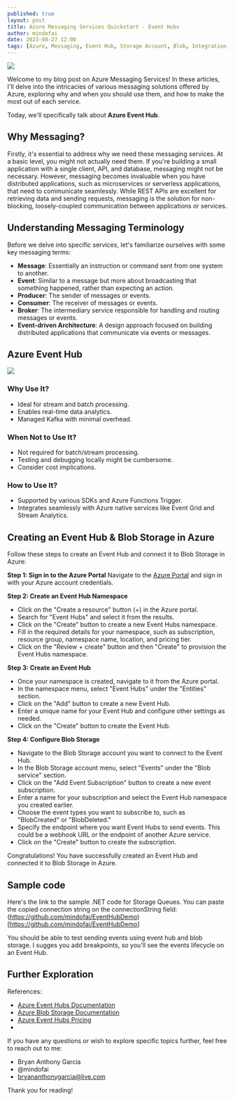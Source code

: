 ```yaml
---
published: true
layout: post
title: Azure Messaging Services Quickstart - Event Hubs
author: mindofai
date: 2023-08-27 12:00
tags: [Azure, Messaging, Event Hub, Storage Account, Blob, Integration, Events, Service Bus]
---
```


<img src="{{site.baseurl}}/EH.png"/>


Welcome to my blog post on Azure Messaging Services! In these articles, I'll delve into the intricacies of various messaging solutions offered by Azure, exploring why and when you should use them, and how to make the most out of each service.

Today, we'll specifically talk about **Azure Event Hub**.

## Why Messaging?

Firstly, it's essential to address why we need these messaging services. At a basic level, you might not actually need them. If you're building a small application with a single client, API, and database, messaging might not be necessary. However, messaging becomes invaluable when you have distributed applications, such as microservices or serverless applications, that need to communicate seamlessly. While REST APIs are excellent for retrieving data and sending requests, messaging is the solution for non-blocking, loosely-coupled communication between applications or services.

## Understanding Messaging Terminology

Before we delve into specific services, let's familiarize ourselves with some key messaging terms:

- **Message**: Essentially an instruction or command sent from one system to another.
- **Event**: Similar to a message but more about broadcasting that something happened, rather than expecting an action.
- **Producer**: The sender of messages or events.
- **Consumer**: The receiver of messages or events.
- **Broker**: The intermediary service responsible for handling and routing messages or events.
- **Event-driven Architecture**: A design approach focused on building distributed applications that communicate via events or messages.
## Azure Event Hub

<img src="{{site.baseurl}}/MS-4.png"/>

### Why Use It?

- Ideal for stream and batch processing.
- Enables real-time data analytics.
- Managed Kafka with minimal overhead.

### When Not to Use It?

- Not required for batch/stream processing.
- Testing and debugging locally might be cumbersome.
- Consider cost implications.

### How to Use It?

- Supported by various SDKs and Azure Functions Trigger.
- Integrates seamlessly with Azure native services like Event Grid and Stream Analytics.

## Creating an Event Hub & Blob Storage in Azure
Follow these steps to create an Event Hub and connect it to Blob Storage in Azure:

**Step 1: Sign in to the Azure Portal**
Navigate to the [Azure Portal](https://portal.azure.com/) and sign in with your Azure account credentials.

**Step 2: Create an Event Hub Namespace**
- Click on the "Create a resource" button (+) in the Azure portal.
- Search for "Event Hubs" and select it from the results.
- Click on the "Create" button to create a new Event Hubs namespace.
- Fill in the required details for your namespace, such as subscription, resource group, namespace name, location, and pricing tier.
- Click on the "Review + create" button and then "Create" to provision the Event Hubs namespace.

**Step 3: Create an Event Hub**
- Once your namespace is created, navigate to it from the Azure portal.
- In the namespace menu, select "Event Hubs" under the "Entities" section.
- Click on the "Add" button to create a new Event Hub.
- Enter a unique name for your Event Hub and configure other settings as needed.
- Click on the "Create" button to create the Event Hub.

**Step 4: Configure Blob Storage**
- Navigate to the Blob Storage account you want to connect to the Event Hub.
- In the Blob Storage account menu, select "Events" under the "Blob service" section.
- Click on the "Add Event Subscription" button to create a new event subscription.
- Enter a name for your subscription and select the Event Hub namespace you created earlier.
- Choose the event types you want to subscribe to, such as "BlobCreated" or "BlobDeleted."
- Specify the endpoint where you want Event Hubs to send events. This could be a webhook URL or the endpoint of another Azure service.
- Click on the "Create" button to create the subscription.


Congratulations! You have successfully created an Event Hub and connected it to Blob Storage in Azure.

## Sample code

Here's the link to the sample .NET code for Storage Queues. You can paste the copied connection string on the connectionString field: (https://github.com/mindofai/EventHubDemo)[https://github.com/mindofai/EventHubDemo]

You should be able to test sending events using event hub and blob storage. I sugges you add breakpoints, so you'll see the events lifecycle on an Event Hub.

## Further Exploration

References:

- [Azure Event Hubs Documentation](https://docs.microsoft.com/en-us/azure/event-hubs/)
- [Azure Blob Storage Documentation](https://docs.microsoft.com/en-us/azure/storage/blobs/)
- [Azure Event Hubs Pricing](https://azure.microsoft.com/en-us/pricing/details/event-hubs/)
- 
If you have any questions or wish to explore specific topics further, feel free to reach out to me:

- Bryan Anthony Garcia
- @mindofai
- bryananthonygarcia@live.com

Thank you for reading!

